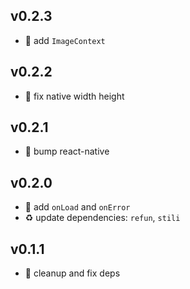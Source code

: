## v0.2.3

* 🐞 add `ImageContext`

## v0.2.2

* 🐞 fix native width height

## v0.2.1

* 🐞 bump react-native

## v0.2.0

* 🐞 add `onLoad` and `onError`
* ♻️ update dependencies: `refun`, `stili`

## v0.1.1

* 🐞 cleanup and fix deps
